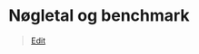 # Nøgletal og benchmark

> [Edit](https://github.com/FMDatahub/Portal/blob/main/docs/Moduler/Okonomistyring/NogletalOgBenchmark.md)
